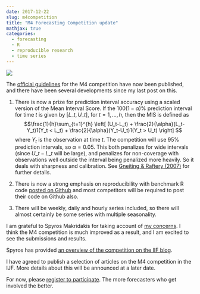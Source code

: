 ```yaml
---
date: 2017-12-22
slug: m4competition
title: "M4 Forecasting Competition update"
mathjax: true
categories:
  - forecasting
  - R
  - reproducible research
  - time series
---
```


[![](/img/m4.png)](https://www.m4.unic.ac.cy/)

The [official guidelines](https://www.m4.unic.ac.cy/wp-content/uploads/2017/12/M4-Competitors-Guide.pdf) for the M4 competition have now been published, and there have been several developments since my last post on this.

1. There is now a prize for prediction interval accuracy using a scaled version of the Mean Interval Score. If the $100(1-\alpha)$% prediction interval for time $t$ is given by $[L\_{t},U\_{t}]$, for $t=1,\dots,h$, then the MIS is defined as
 $$\frac{1}{h}\sum_{t=1}^{h} \left[ (U_t-L_t) +  \frac{2}{\alpha}(L_t-Y_t)1(Y_t < L_t) +  \frac{2}{\alpha}(Y_t-U_t)1(Y_t > U_t) \right] $$
where $Y_t$ is the observation at time $t$. The competition will use 95% prediction intervals, so $\alpha=0.05$. This both penalizes for wide intervals (since $U\_t-L\_t$ will be large), and penalizes for non-coverage with observations well outside the interval being penalized more heavily. So it deals with sharpness and calibration. See [Gneiting & Raftery (2007)](https://www.stat.washington.edu/raftery/Research/PDF/Gneiting2007jasa.pdf) for further details.


2. There is now a strong emphasis on reproducibility with benchmark R code [posted on Github](https://github.com/M4Competition/M4-methods/blob/master/Benchmarks%20and%20Evaluation.R) and most competitors will be required to post their code on Github also.

3. There will be weekly, daily and hourly series included, so there will almost certainly be some series with multiple seasonality.


I am grateful to Spyros Makridakis for taking account of [my concerns](/hyndsight/m4comp/). I think the M4 competition is much improved as a result, and I am excited to see the submissions and results.

Spyros has provided [an overview of the competition on the IIF blog](https://forecasters.org/blog/2017/12/21/m4-competition-1-1-2018/).

I have agreed to publish a selection of articles on the M4 competition in the IJF. More details about this will be announced at a later date.

For now, please [register to participate](https://www.m4.unic.ac.cy/account/register/). The more forecasters who get involved the better. 
